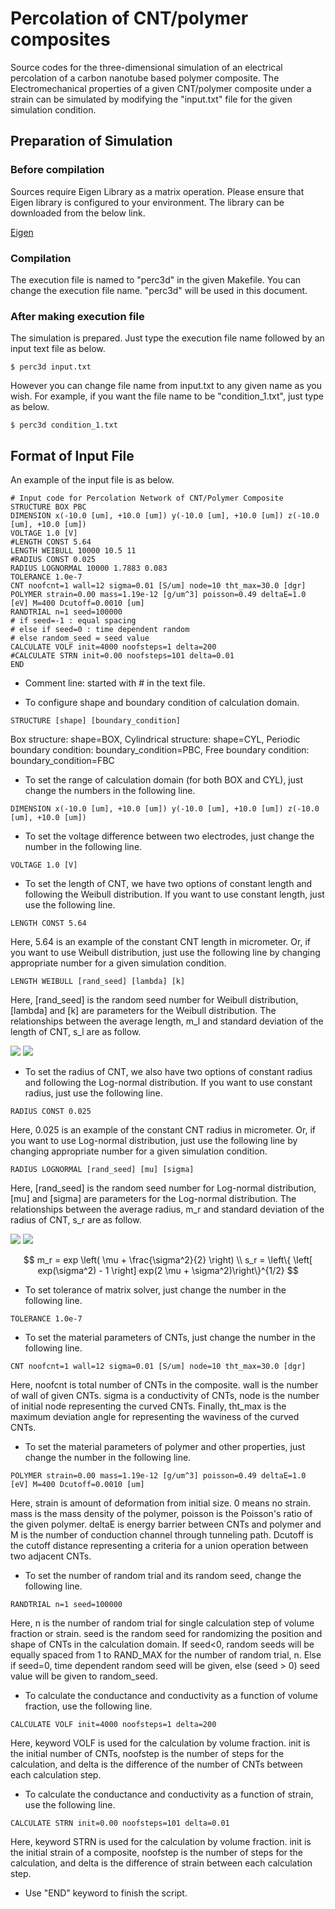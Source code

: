 # Percolation of CNT/polymer composites

Source codes for the three-dimensional simulation of an electrical percolation of a carbon nanotube based polymer composite. The Electromechanical properties of a given CNT/polymer composite under a strain can be simulated by modifying the "input.txt" file for the given simulation condition.



## Preparation of Simulation

### Before compilation 
Sources require Eigen Library as a matrix operation. Please ensure that Eigen library is configured to your environment. The library can be downloaded from the below link.

[Eigen](http://eigen.tuxfamily.org)

### Compilation
The execution file is named to "perc3d" in the given Makefile. You can change the execution file name. "perc3d" will be used in this document.  

### After making execution file
The simulation is prepared. Just type the execution file name followed by an input text file as below. 

```
$ perc3d input.txt
```

However you can change file name from input.txt to any given name as you wish. For example, if you want the file name to be "condition_1.txt", just type as below.

```
$ perc3d condition_1.txt
```



## Format of Input File

An example of the input file is as below.

```
# Input code for Percolation Network of CNT/Polymer Composite
STRUCTURE BOX PBC
DIMENSION x(-10.0 [um], +10.0 [um]) y(-10.0 [um], +10.0 [um]) z(-10.0 [um], +10.0 [um]) 
VOLTAGE 1.0 [V]
#LENGTH CONST 5.64
LENGTH WEIBULL 10000 10.5 11
#RADIUS CONST 0.025 
RADIUS LOGNORMAL 10000 1.7883 0.083
TOLERANCE 1.0e-7
CNT noofcnt=1 wall=12 sigma=0.01 [S/um] node=10 tht_max=30.0 [dgr]
POLYMER strain=0.00 mass=1.19e-12 [g/um^3] poisson=0.49 deltaE=1.0 [eV] M=400 Dcutoff=0.0010 [um]
RANDTRIAL n=1 seed=100000
# if seed=-1 : equal spacing
# else if seed=0 : time dependent random
# else random_seed = seed value
CALCULATE VOLF init=4000 noofsteps=1 delta=200
#CALCULATE STRN init=0.00 noofsteps=101 delta=0.01
END
```

- Comment line: started with # in the text file.

  

- To configure shape and boundary condition of calculation domain.

```
STRUCTURE [shape] [boundary_condition] 
```

Box structure: shape=BOX, Cylindrical structure: shape=CYL, Periodic boundary condition: boundary_condition=PBC, Free boundary condition: boundary_condition=FBC



- To set the range of calculation domain (for both BOX and CYL), just change the numbers in the following line.

```
DIMENSION x(-10.0 [um], +10.0 [um]) y(-10.0 [um], +10.0 [um]) z(-10.0 [um], +10.0 [um]) 
```



- To set the voltage difference between two electrodes, just change the number in the following line.
```
VOLTAGE 1.0 [V]
```



- To set the length of CNT, we have two options of constant length and following the Weibull distribution. If you want to use constant length, just use the following line. 

```
LENGTH CONST 5.64
```

Here, 5.64 is an example of the constant CNT length in micrometer. Or, if you want to use Weibull distribution, just use the following line by changing appropriate number for a given simulation condition.

```
LENGTH WEIBULL [rand_seed] [lambda] [k]
```

Here, [rand_seed] is the random seed number for Weibull distribution, [lambda] and [k] are parameters for the Weibull distribution. The relationships between the average length, m_l and standard deviation of the length of CNT, s_l are as follow.

<img src="https://latex.codecogs.com/svg.latex?m_l=\lambda\cdot\Gamma(1+{k}^{-1})" />

<img src="https://latex.codecogs.com/svg.latex?s_l=\lambda^2\cdot\left[\Gamma\left(1+\frac{2}{k}\right)-\left(\Gamma\left(1+\dfrac{1}{k}\right)\right)^{2}\right]" />


- To set the radius of CNT, we also have two options of constant radius and following the Log-normal distribution. If you want to use constant radius, just use the following line. 

```
RADIUS CONST 0.025
```

Here, 0.025 is an example of the constant CNT radius in micrometer. Or, if you want to use Log-normal distribution, just use the following line by changing appropriate number for a given simulation condition.

```
RADIUS LOGNORMAL [rand_seed] [mu] [sigma]
```

Here, [rand_seed] is the random seed number for Log-normal distribution, [mu] and [sigma] are parameters for the Log-normal distribution. The relationships between the average radius, m_r and standard deviation of the radius of CNT, s_r are as follow.

<img src="https://latex.codecogs.com/svg.latex?m_r=exp\left(\mu+\frac{\sigma^2}{2}\right)" />

<img src="https://latex.codecogs.com/svg.latex?s_r=\left\{[exp(\sigma^2)-1]exp(2\mu+\sigma^{2})\right\}^{1/2} " />


$$
m_r = exp \left( \mu + \frac{\sigma^2}{2}  \right) \\
s_r = \left\{ \left[ exp(\sigma^2) - 1 \right] exp(2 \mu + \sigma^2)\right\}^{1/2}   
$$


- To set tolerance of matrix solver, just change the number in the following line.

```
TOLERANCE 1.0e-7
```



- To set the material parameters of CNTs, just change the number in the following line.

```
CNT noofcnt=1 wall=12 sigma=0.01 [S/um] node=10 tht_max=30.0 [dgr]
```

Here, noofcnt is total number of CNTs in the composite. wall is the number of wall of given CNTs. sigma is a conductivity of CNTs, node is the number of initial node representing the curved CNTs. Finally, tht_max is the maximum deviation angle for representing the waviness of the curved CNTs.



- To set the material parameters of polymer and other properties, just change the number in the following line.

```
POLYMER strain=0.00 mass=1.19e-12 [g/um^3] poisson=0.49 deltaE=1.0 [eV] M=400 Dcutoff=0.0010 [um]
```

Here, strain is amount of deformation from initial size. 0 means no strain. mass is the mass density of the polymer, poisson is the Poisson's ratio of the given polymer. deltaE is energy barrier between CNTs and polymer and M is the number of conduction channel through tunneling path. Dcutoff is the cutoff distance representing a criteria for a union operation between two adjacent CNTs.



- To set the number of random trial and its random seed, change the following line.
```
RANDTRIAL n=1 seed=100000
```
Here, n is the number of random trial for single calculation step of volume fraction or strain. seed is the random seed for randomizing the position and shape of CNTs in the calculation domain. If seed<0, random seeds will be equally spaced from 1 to RAND_MAX for the number of random trial, n. Else if seed=0, time dependent random seed will be given, else (seed > 0) seed value will be given to random_seed.



- To calculate the conductance and conductivity as a function of volume fraction, use the following line.

```
CALCULATE VOLF init=4000 noofsteps=1 delta=200
```

Here, keyword VOLF is used for the calculation by volume fraction. init is the initial number of CNTs, noofstep is the number of steps for the calculation, and delta is the difference of the number of CNTs between each calculation step.



- To calculate the conductance and conductivity as a function of strain, use the following line.

```
CALCULATE STRN init=0.00 noofsteps=101 delta=0.01
```

Here, keyword STRN is used for the calculation by volume fraction. init is the initial strain of a composite, noofstep is the number of steps for the calculation, and delta is the difference of strain between each calculation step.



- Use "END" keyword to finish the script.























